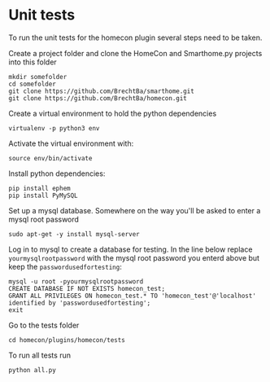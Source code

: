 # Unit tests

To run the unit tests for the homecon plugin several steps need to be taken.

Create a project folder and clone the HomeCon and Smarthome.py projects into this folder
```
mkdir somefolder
cd somefolder
git clone https://github.com/BrechtBa/smarthome.git
git clone https://github.com/BrechtBa/homecon.git
```

Create a virtual environment to hold the python dependencies
```
virtualenv -p python3 env
```

Activate the virtual environment with:
```
source env/bin/activate
```

Install python dependencies:
```
pip install ephem
pip install PyMySQL
```

Set up a mysql database. Somewhere on the way you'll be asked to enter a mysql root password 
```
sudo apt-get -y install mysql-server
```

Log in to mysql to create a database for testing. In the line below replace `yourmysqlrootpassword` with the mysql root password you enterd above but keep the `passwordusedfortesting`:
```
mysql -u root -pyourmysqlrootpassword
CREATE DATABASE IF NOT EXISTS homecon_test;
GRANT ALL PRIVILEGES ON homecon_test.* TO 'homecon_test'@'localhost' identified by 'passwordusedfortesting';
exit
```



Go to the tests folder
```
cd homecon/plugins/homecon/tests
```

To run all tests run
```
python all.py
```
